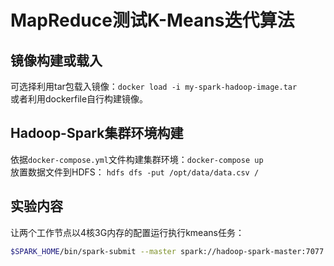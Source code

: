 # MapReduce测试K-Means迭代算法
## 镜像构建或载入
可选择利用tar包载入镜像：`docker load -i my-spark-hadoop-image.tar`  
或者利用dockerfile自行构建镜像。  
## Hadoop-Spark集群环境构建
依据`docker-compose.yml`文件构建集群环境：`docker-compose up`  
放置数据文件到HDFS：
`hdfs dfs -put /opt/data/data.csv /`  
## 实验内容
让两个工作节点以4核3G内存的配置运行执行kmeans任务：
```bash
$SPARK_HOME/bin/spark-submit --master spark://hadoop-spark-master:7077 --num-executors 2 --executor-cores 4 --executor-memory 3g /opt/py/kmeans.py
```